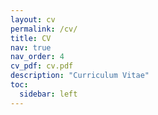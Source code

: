 ```yaml
---
layout: cv
permalink: /cv/
title: CV
nav: true
nav_order: 4
cv_pdf: cv.pdf
description: "Curriculum Vitae"
toc:
  sidebar: left
---
```

